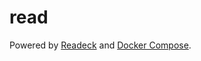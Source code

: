 # read

Powered by [Readeck](https://readeck.org) and [Docker Compose](https://docs.docker.com/compose/).
